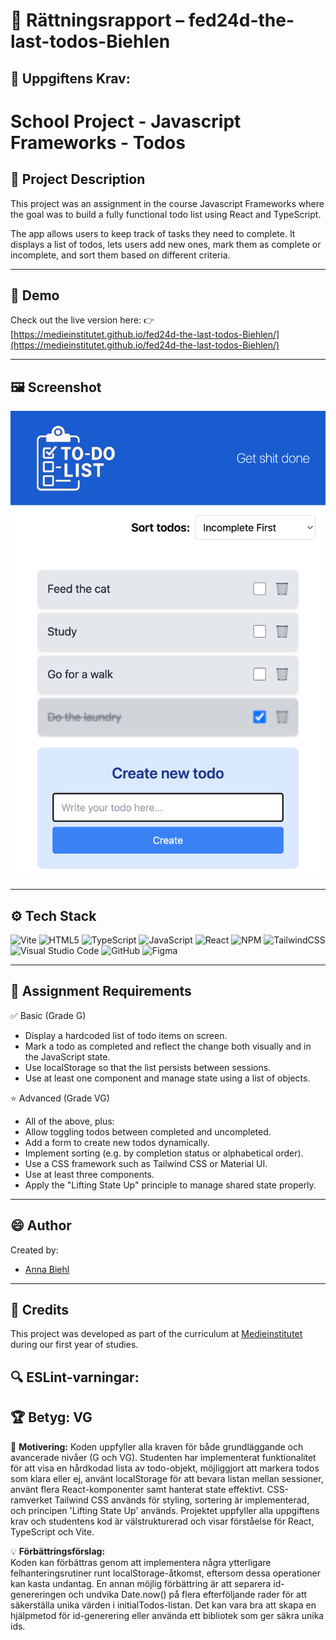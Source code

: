 # 📌 Rättningsrapport – fed24d-the-last-todos-Biehlen

## 🎯 Uppgiftens Krav:
# School Project - Javascript Frameworks - Todos

## 📝 Project Description
 This project was an assignment in the course Javascript Frameworks where the goal was to build a fully functional todo list using React and TypeScript. 

 The app allows users to keep track of tasks they need to complete.
 It displays a list of todos, lets users add new ones, mark them as complete or incomplete, and sort them based on different criteria. 

---

## 🔗 Demo 

Check out the live version here: 
👉 [https://medieinstitutet.github.io/fed24d-the-last-todos-Biehlen/](https://medieinstitutet.github.io/fed24d-the-last-todos-Biehlen/)

---

## 🖼️ Screenshot 

![Screenshot of the todo list app](./src/assets/todo.png)

---

## ⚙️ Tech Stack

![Vite](https://img.shields.io/badge/vite-%23646CFF.svg?style=for-the-badge&logo=vite&logoColor=white)
![HTML5](https://img.shields.io/badge/html5-%23E34F26.svg?style=for-the-badge&logo=html5&logoColor=white)
![TypeScript](https://img.shields.io/badge/typescript-%23007ACC.svg?style=for-the-badge&logo=typescript&logoColor=white)
![JavaScript](https://img.shields.io/badge/javascript-%23323330.svg?style=for-the-badge&logo=javascript&logoColor=%23F7DF1E)
![React](https://img.shields.io/badge/React-%2320232a.svg?style=for-the-badge&logo=react&logoColor=%2361DAFB)
![NPM](https://img.shields.io/badge/NPM-%23CB3837.svg?style=for-the-badge&logo=npm&logoColor=white)
![TailwindCSS](https://img.shields.io/badge/Tailwind%20CSS-%2338B2AC.svg?style=for-the-badge&logo=tailwind-css&logoColor=white)
![Visual Studio Code](https://img.shields.io/badge/Visual%20Studio%20Code-0078d7.svg?style=for-the-badge&logo=visual-studio-code&logoColor=white)
![GitHub](https://img.shields.io/badge/github-%23121011.svg?style=for-the-badge&logo=github&logoColor=white)
![Figma](https://img.shields.io/badge/figma-%23F24E1E.svg?style=for-the-badge&logo=figma&logoColor=white)

---

## 🎯 Assignment Requirements 

✅ Basic (Grade G)

- Display a hardcoded list of todo items on screen.
- Mark a todo as completed and reflect the change both visually and in the JavaScript state.
- Use localStorage so that the list persists between sessions.
- Use at least one component and manage state using a list of objects.

⭐ Advanced (Grade VG)

- All of the above, plus:
- Allow toggling todos between completed and uncompleted.
- Add a form to create new todos dynamically.
- Implement sorting (e.g. by completion status or alphabetical order).
- Use a CSS framework such as Tailwind CSS or Material UI.
- Use at least three components.
- Apply the "Lifting State Up" principle to manage shared state properly.

---

## 😄 Author
Created by: 
- [Anna Biehl](https://github.com/biehlen)

---

## 🤝 Credits
This project was developed as part of the curriculum at [Medieinstitutet](https://medieinstitutet.se/) during our first year of studies.

## 🔍 ESLint-varningar:


## 🏆 **Betyg: VG**
📌 **Motivering:** Koden uppfyller alla kraven för både grundläggande och avancerade nivåer (G och VG). Studenten har implementerat funktionalitet för att visa en hårdkodad lista av todo-objekt, möjliggjort att markera todos som klara eller ej, använt localStorage för att bevara listan mellan sessioner, använt flera React-komponenter samt hanterat state effektivt. CSS-ramverket Tailwind CSS används för styling, sortering är implementerad, och principen 'Lifting State Up' används. Projektet uppfyller alla uppgiftens krav och studentens kod är välstrukturerad och visar förståelse för React, TypeScript och Vite.

💡 **Förbättringsförslag:**  
Koden kan förbättras genom att implementera några ytterligare felhanteringsrutiner runt localStorage-åtkomst, eftersom dessa operationer kan kasta undantag. En annan möjlig förbättring är att separera id-genereringen och undvika Date.now() på flera efterföljande rader för att säkerställa unika värden i initialTodos-listan. Det kan vara bra att skapa en hjälpmetod för id-generering eller använda ett bibliotek som ger säkra unika ids.
